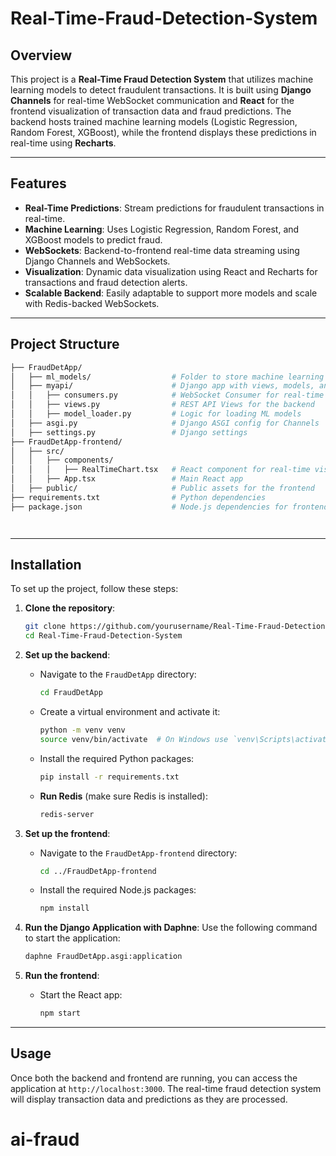 # Real-Time-Fraud-Detection-System

## Overview

This project is a **Real-Time Fraud Detection System** that utilizes machine learning models to detect fraudulent transactions. It is built using **Django Channels** for real-time WebSocket communication and **React** for the frontend visualization of transaction data and fraud predictions. The backend hosts trained machine learning models (Logistic Regression, Random Forest, XGBoost), while the frontend displays these predictions in real-time using **Recharts**.

---

## Features

- **Real-Time Predictions**: Stream predictions for fraudulent transactions in real-time.
- **Machine Learning**: Uses Logistic Regression, Random Forest, and XGBoost models to predict fraud.
- **WebSockets**: Backend-to-frontend real-time data streaming using Django Channels and WebSockets.
- **Visualization**: Dynamic data visualization using React and Recharts for transactions and fraud detection alerts.
- **Scalable Backend**: Easily adaptable to support more models and scale with Redis-backed WebSockets.

---

## Project Structure

```bash
├── FraudDetApp/
│   ├── ml_models/                  # Folder to store machine learning models and CSV datasets
│   ├── myapi/                      # Django app with views, models, and consumers
│   │   ├── consumers.py            # WebSocket Consumer for real-time data
│   │   ├── views.py                # REST API Views for the backend
│   │   ├── model_loader.py         # Logic for loading ML models
│   ├── asgi.py                     # Django ASGI config for Channels
│   ├── settings.py                 # Django settings
├── FraudDetApp-frontend/
│   ├── src/
│   │   ├── components/
│   │   │   ├── RealTimeChart.tsx   # React component for real-time visualization
│   │   ├── App.tsx                 # Main React app
│   ├── public/                     # Public assets for the frontend
├── requirements.txt                # Python dependencies
├── package.json                    # Node.js dependencies for frontend




```
---

## Installation

To set up the project, follow these steps:

1. **Clone the repository**:
   ```bash
   git clone https://github.com/yourusername/Real-Time-Fraud-Detection-System.git
   cd Real-Time-Fraud-Detection-System
   ```

2. **Set up the backend**:
   - Navigate to the `FraudDetApp` directory:
     ```bash
     cd FraudDetApp
     ```
   - Create a virtual environment and activate it:
     ```bash
     python -m venv venv
     source venv/bin/activate  # On Windows use `venv\Scripts\activate`
     ```
   - Install the required Python packages:
     ```bash
     pip install -r requirements.txt
     ```
   - **Run Redis** (make sure Redis is installed):
     ```bash
     redis-server
     ```

3. **Set up the frontend**:
   - Navigate to the `FraudDetApp-frontend` directory:
     ```bash
     cd ../FraudDetApp-frontend
     ```
   - Install the required Node.js packages:
     ```bash
     npm install
     ```

4. **Run the Django Application with Daphne**: Use the following command to start the application:

   ```bash
   daphne FraudDetApp.asgi:application
   ```

5. **Run the frontend**:
   - Start the React app:
     ```bash
     npm start
     ```

---

## Usage

Once both the backend and frontend are running, you can access the application at `http://localhost:3000`. The real-time fraud detection system will display transaction data and predictions as they are processed.

# ai-fraud
